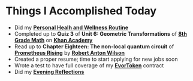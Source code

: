 # Things I Accomplished Today

- Did my **[Personal Healh and Wellness Routine](../../routines/2024/personal-health-and-wellness-routine-2024-week-14.md)**
- Completed up to **Quiz 3** of **Unit 6: Geometric Transformations** of **[8th Grade Math](https://www.khanacademy.org/math/cc-eighth-grade-math)** on **[Khan Academy](https://www.khanacademy.org)**
- Read up to **Chapter Eighteen: The non-local quantum circuit** of **[Prometheus Rising](https://www.goodreads.com/book/show/28597.Prometheus_Rising)** by **[Robert Anton Wilson](https://www.goodreads.com/author/show/2918.Robert_Anton_Wilson)**
- Created a proper resume; time to start applying for new jobs soon
- Wrote a test to have full coverage of my **[EvorToken](https://github.com/evorhard/EvorToken)** contract
- Did my **[Evening Reflections](../../routines/evening-reflections.md)**
